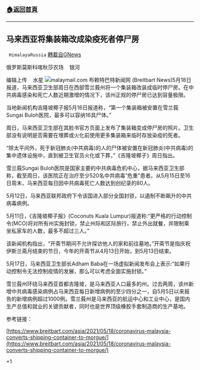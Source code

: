 ###  [:house:返回首頁](https://github.com/ourhimalayas/txt)
---

## 马来西亚将集装箱改成染疫死者停尸房
` HimalayaRussia` [轉載自GNews](https://gnews.org/zh-hans/1255393/)

俄罗斯莫斯科喀秋莎农场    银河

编辑上传    水星
![]()![](https://gnews-media-offload.s3.amazonaws.com/wp-content/uploads/2021/05/18215558/S-8.jpg)malaymail.com
布赖特巴特新闻网 (Breitbart News)5月18日报道，马来西亚卫生部周日在西部雪兰莪州将一个集装箱改装成临时停尸房。在中共病毒感染和死亡人数近期激增的情况下，该州正规的停尸房已达到容量极限。

当地新闻机构吉隆坡椰子报5月16日报道称，“第一个集装箱被安置在雪兰莪Sungai Buloh医院，最多可以容纳16具尸体。”

周日，马来西亚卫生部在其脸书官方页面上发布了集装箱变成停尸房的照片。卫生部没有说明是否需要在埋葬或火化前使用更多集装箱来临时存放染疫的死者。

“除太平间外，死于新冠肺炎(中共病毒)的人的尸体被安置在新冠肺炎(中共病毒)的集中遗体设施中，直到被卫生官员火化或下葬，”《吉隆坡椰子》周日指出。

雪兰莪Sungai Buloh医院是国家主要的中共病毒危机中心，据马来西亚卫生部称，截至周日，该医院正在治疗至少520名中共病毒“危重”患者。从5月15日至16日周末，马来西亚每日因中共病毒死亡人数达到创纪录的80人。

5月12日，马来西亚联邦政府下令该国进入部分全国封锁，以遏制不断飙升的中共病毒病例。

5月11日，《吉隆坡椰子报》(Coconuts Kuala Lumpur)报道称:“更严格的行动控制令(MCO)将对所有州实施封锁，禁止州际和区际旅行，禁止外出就餐，并限制乘坐私家车的人数，最多不超过三人。”

该新闻机构指出，“开斋节期间不允许探访他人的家和前往墓地。”开斋节是指庆祝伊斯兰斋月结束的节日，今年的开斋节从4月13日开始，到5月13日结束。

5月17日，马来西亚卫生部长Adham Baba在一场虚拟新闻发布会上表示:“如果行动控制令无法控制疫情的发展，那么可以考虑全面实施封锁。”

雪兰莪州环绕马来西亚首都吉隆坡，是马来西亚人口最多的州。过去两周，该州新增中共病毒感染病例占马来西亚每日新增病例的至少四分之一，自5月5日以来报告的新增病例超过1000例。雪兰莪州是马来西亚的航运中心和工业中心，是国内生产总值和就业的关键贡献者，同时也是世界顶级橡胶手套制造商的生产基地。

参考链接：

[https://www.breitbart.com/asia/2021/05/18/coronavirus-malaysia-converts-shipping-container-to-morgue/](https://www.breitbart.com/asia/2021/05/18/coronavirus-malaysia-converts-shipping-container-to-morgue/)

+1
